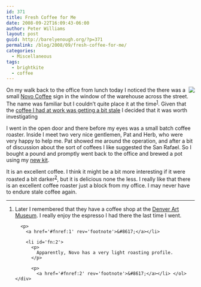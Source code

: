 ```yaml
---
id: 371
title: Fresh Coffee for Me
date: 2008-09-22T16:09:43-06:00
author: Peter Williams
layout: post
guid: http://barelyenough.org/?p=371
permalink: /blog/2008/09/fresh-coffee-for-me/
categories:
  - Miscellaneous
tags:
  - brightkite
  - coffee
---
```

<img src='/blog/media/fresh-coffee.jpg' style='float: right;' />

On my walk back to the office from lunch today I noticed the there was a small [Novo Coffee](http://www.novocoffee.com) sign in the window of the warehouse across the street. The name was familiar but I couldn&#8217;t quite place it at the time<sup id='fnref:1'><a href='#fn:1' rel='footnote'>1</a></sup>. Given that the [coffee I had at work was getting a bit stale](http://brightkite.com/objects/be93d6ea88c011ddb5dc003048c0801e) I decided that it was worth investigating

I went in the open door and there before my eyes was a small batch coffee roaster. Inside I meet two very nice gentlemen, Pat and Herb, who were very happy to help me. Pat showed me around the operation, and after a bit of discussion about the sort of coffees I like suggested the San Rafael. So I bought a pound and promptly went back to the office and brewed a pot using my [new kit](http://brightkite.com/objects/997b8c2a866011ddb0000030487eb504).

It is an excellent coffee. I think it might be a bit more interesting if it were roasted a bit darker<sup id='fnref:2'><a href='#fn:2' rel='footnote'>2</a></sup>, but it is delicious none the less. I really like that there is an excellent coffee roaster just a block from my office. I may never have to endure stale coffee again.

<div class='footnotes'>
  <hr />
  
  <ol>
    <li id='fn:1'>
      <p>
        Later I remembered that they have a coffee shop at the <a href='http://www.denverartmuseum.org'>Denver Art Museum</a>. I really enjoy the espresso I had there the last time I went.
      </p>
      
      <p>
        <a href='#fnref:1' rev='footnote'>&#8617;</a></li> 
        
        <li id='fn:2'>
          <p>
            Apparently, Novo has a very light roasting profile.
          </p>
          
          <p>
            <a href='#fnref:2' rev='footnote'>&#8617;</a></li> </ol> </div>